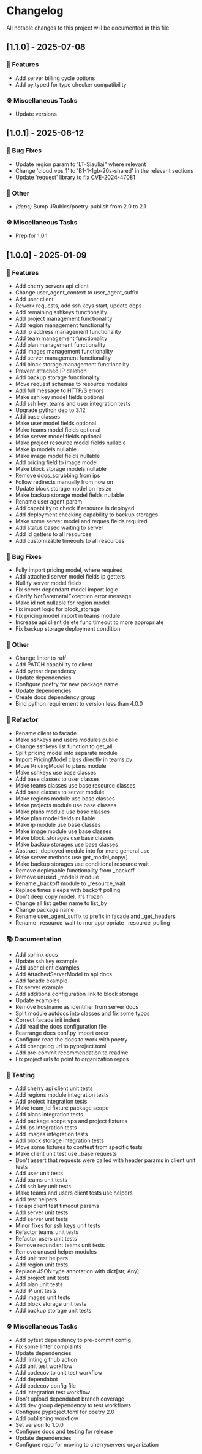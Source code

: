 # Changelog

All notable changes to this project will be documented in this file.

## [1.1.0] - 2025-07-08

### 🚀 Features

- Add server billing cycle options
- Add py.typed for type checker compatibility

### ⚙️ Miscellaneous Tasks

- Update versions

## [1.0.1] - 2025-06-12

### 🐛 Bug Fixes

- Update region param to 'LT-Siauliai" where relevant
- Change 'cloud_vps_1' to 'B1-1-1gb-20s-shared' in the relevant sections
- Update 'request' library to fix CVE-2024-47081

### 💼 Other

- *(deps)* Bump JRubics/poetry-publish from 2.0 to 2.1

### ⚙️ Miscellaneous Tasks

- Prep for 1.0.1

## [1.0.0] - 2025-01-09

### 🚀 Features

- Add cherry servers api client
- Change user_agent_context to user_agent_suffix
- Add user client
- Rework requests, add ssh keys start, update deps
- Add remaining sshkeys functionality
- Add project management functionality
- Add region management functionality
- Add ip address management functionality
- Add team management functionality
- Add plan management functionality
- Add images management functionality
- Add server management functionality
- Add block storage management functionality
- Prevent attached IP deletion
- Add backup storage functionality
- Move request schemas to resource modules
- Add full message to HTTP/S errors
- Make ssh key model fields optional
- Add ssh key, teams and user integration tests
- Upgrade python dep to 3.12
- Add base classes
- Make user model fields optional
- Make teams model fields optional
- Make server model fields optional
- Make project resource model fields nullable
- Make ip models nullable
- Make image model fields nullable
- Add pricing field to image model
- Make block storage models nullable
- Remove ddos_scrubbing from ips
- Follow redirects manually from now on
- Update block storage model on resize
- Make backup storage model fields nullable
- Rename user agent param
- Add capability to check if resource is deployed
- Add deployment checking capability to backup storages
- Make some server model and reques fields required
- Add status based waiting to server
- Add id getters to all resources
- Add customizable timeouts to all resources

### 🐛 Bug Fixes

- Fully import pricing model, where required
- Add attached server model fields ip getters
- Nullify server model fields
- Fix server dependant model import logic
- Clarify NotBaremetalException error message
- Make id not nullable for region model
- Fix import logic for block_storage
- Fix pricing model import in teams module
- Increase api client delete func timeout to more appropriate
- Fix backup storage deployment condition

### 💼 Other

- Change linter to ruff
- Add PATCH capability to client
- Add pytest dependency
- Update dependencies
- Configure poetry for new package name
- Update dependencies
- Create docs dependency group
- Bind python requirement to version less than 4.0.0

### 🚜 Refactor

- Rename client to facade
- Make sshkeys and users modules public
- Change sshkeys list function to get_all
- Split pricing model into separate module
- Import PricingModel class directly in teams.py
- Move PricingModel to plans module
- Make sshkeys use base classes
- Add base classes to user classes
- Make teams classes use base resource classes
- Add base classes to server module
- Make regions module use base classes
- Make projects module use base classes
- Make plans module use base classes
- Make plan model fields nullable
- Make ip module use base classes
- Make image module use base classes
- Make block_storages use base classes
- Make backup storages use base classes
- Abstract _deployed module into for more general use
- Make server methods use get_model_copy()
- Make backup storages use conditional resource wait
- Remove deployable functionality from _backoff
- Remove unused _models module
- Rename _backoff module to _resource_wait
- Replace times sleeps with backoff polling
- Don't deep copy model, it's frozen
- Change all list getter name to list_by
- Change package name
- Rename user_agent_suffix to prefix in facade and _get_headers
- Rename _resource_wait to mor appropriate _resource_polling

### 📚 Documentation

- Add sphinx docs
- Update ssh key example
- Add user client examples
- Add AttachedServerModel to api docs
- Add facade example
- Fix server example
- Add additiona configuration link to block storage
- Update examples
- Remove hostname as identifier from server docs
- Split module autdocs into classes and fix some typos
- Correct facade init indent
- Add read the docs configuration file
- Rearrange docs conf.py import order
- Configure read the docs to work with poetry
- Add changelog url to pyproject.toml
- Add pre-commit recommendation to readme
- Fix project urls to point to organization repos

### 🧪 Testing

- Add cherry api client unit tests
- Add regions module integration tests
- Add project integration tests
- Make team_id fixture package scope
- Add plans integration tests
- Add package scope vps and project fixtures
- Add ips integration tests
- Add images integration tests
- Add block storage integration tests
- Move some fixtures to conftest from specific tests
- Make client unit test use _base requests
- Don't assert that requests were called with header params in client unit tests
- Add user unit tests
- Add teams unit tests
- Add ssh key unit tests
- Make teams and users client tests use helpers
- Add test helpers
- Fix api client test timeout params
- Add server unit tests
- Add server unit tests
- Minor fixes for ssh keys unit tests
- Refactor teams unit tests
- Refactor users unit tests
- Remove redundant teams unit tests
- Remove unused helper modules
- Add unit test helpers
- Add region unit tests
- Replace JSON type annotation with dict[str, Any]
- Add project unit tests
- Add plan unit tests
- Add IP unit tests
- Add images unit tests
- Add block storage unit tests
- Add backup storage unit tests

### ⚙️ Miscellaneous Tasks

- Add pytest dependency to pre-commit config
- Fix some linter complaints
- Update dependencies
- Add linting github action
- Add unit test workflow
- Add codecov to unit test workflow
- Add dependabot
- Add codecov config file
- Add integration test workflow
- Don't upload dependabot branch coverage
- Add dev group dependency to test workflows
- Configure pyproject.toml for poetry 2.0
- Add publishing workflow
- Set version to 1.0.0
- Configure docs and testing for release
- Update dependencies
- Configure repo for moving to cherryservers organization

<!-- generated by git-cliff -->
